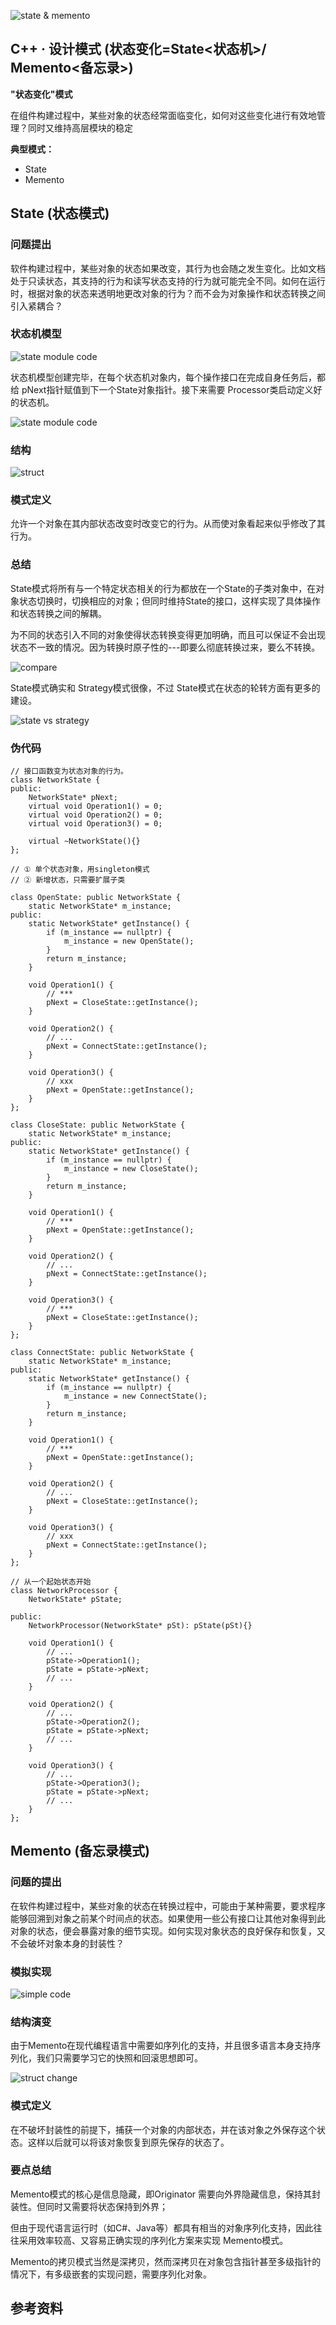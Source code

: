 ![state & memento](https://pic2.zhimg.com/v2-610d8ba502fc9286077c996ba027003c_1440w.jpg?source=172ae18b)
## C++ · 设计模式 (状态变化=State<状态机>/ Memento<备忘录>)


**"状态变化"模式**

在组件构建过程中，某些对象的状态经常面临变化，如何对这些变化进行有效地管理？同时又维持高层模块的稳定

**典型模式：**

* State
* Memento

## State (状态模式)
### 问题提出
软件构建过程中，某些对象的状态如果改变，其行为也会随之发生变化。比如文档处于只读状态，其支持的行为和读写状态支持的行为就可能完全不同。如何在运行时，根据对象的状态来透明地更改对象的行为？而不会为对象操作和状态转换之间引入紧耦合？

### 状态机模型

![state module code](https://pic4.zhimg.com/80/v2-dc8f0689ca7b878526f793e07de90b2b_1440w.jpg)

状态机模型创建完毕，在每个状态机对象内，每个操作接口在完成自身任务后，都给 pNext指针赋值到下一个State对象指针。接下来需要 Processor类启动定义好的状态机。

![state module code](https://pic4.zhimg.com/80/v2-0043558ddab3941114161fdd523dfbcf_1440w.jpg)

### 结构

![struct](https://pic1.zhimg.com/80/v2-92b9624461a6a76ec63e579438e00734_1440w.jpg)

### 模式定义
允许一个对象在其内部状态改变时改变它的行为。从而使对象看起来似乎修改了其行为。

### 总结
State模式将所有与一个特定状态相关的行为都放在一个State的子类对象中，在对象状态切换时，切换相应的对象；但同时维持State的接口，这样实现了具体操作和状态转换之间的解耦。

为不同的状态引入不同的对象使得状态转换变得更加明确，而且可以保证不会出现状态不一致的情况。因为转换时原子性的---即要么彻底转换过来，要么不转换。

![compare](https://pic3.zhimg.com/v2-b6c1af47d856fca029e52f99db88d95e_r.jpg)

State模式确实和 Strategy模式很像，不过 State模式在状态的轮转方面有更多的建设。

![state vs strategy](https://pic2.zhimg.com/v2-691b1a18859a63fe2d7435c2021fde09_r.jpg)

### 伪代码

```
// 接口函数变为状态对象的行为。
class NetworkState {
public:
	NetworkState* pNext;
	virtual void Operation1() = 0;
	virtual void Operation2() = 0;
	virtual void Operation3() = 0;

	virtual ~NetworkState(){}
}; 

// ① 单个状态对象，用singleton模式
// ② 新增状态，只需要扩展子类

class OpenState: public NetworkState {
	static NetworkState* m_instance;
public:
	static NetworkState* getInstance() {
		if (m_instance == nullptr) {
			m_instance = new OpenState();
		}
		return m_instance;
	}

	void Operation1() {
		// ***
		pNext = CloseState::getInstance();
	}

	void Operation2() {
		// ...
		pNext = ConnectState::getInstance();
	}

	void Operation3() {
		// xxx
		pNext = OpenState::getInstance();
	}
};

class CloseState: public NetworkState {
	static NetworkState* m_instance;
public:
	static NetworkState* getInstance() {
		if (m_instance == nullptr) {
			m_instance = new CloseState();
		}
		return m_instance;
	}

	void Operation1() {
		// ***
		pNext = OpenState::getInstance();
	}

	void Operation2() {
		// ...
		pNext = ConnectState::getInstance();
	}

	void Operation3() {
		// ***
		pNext = CloseState::getInstance();
	}
};

class ConnectState: public NetworkState {
	static NetworkState* m_instance;
public:
	static NetworkState* getInstance() {
		if (m_instance == nullptr) {
			m_instance = new ConnectState();
		}
		return m_instance;
	}

	void Operation1() {
		// ***
		pNext = OpenState::getInstance();
	}

	void Operation2() {
		// ...
		pNext = CloseState::getInstance();
	}

	void Operation3() {
		// xxx
		pNext = ConnectState::getInstance();
	}
};

// 从一个起始状态开始
class NetworkProcessor {
	NetworkState* pState;

public:
	NetworkProcessor(NetworkState* pSt): pState(pSt){}

	void Operation1() {
		// ...
		pState->Operation1();
		pState = pState->pNext;
		// ...
	}

	void Operation2() {
		// ...
		pState->Operation2();
		pState = pState->pNext;
		// ...
	}

	void Operation3() {
		// ...
		pState->Operation3();
		pState = pState->pNext;
		// ...
	}
};
```

## Memento (备忘录模式)
### 问题的提出
在软件构建过程中，某些对象的状态在转换过程中，可能由于某种需要，要求程序能够回溯到对象之前某个时间点的状态。如果使用一些公有接口让其他对象得到此对象的状态，便会暴露对象的细节实现。如何实现对象状态的良好保存和恢复，又不会破坏对象本身的封装性？

### 模拟实现

![simple code](https://pic1.zhimg.com/80/v2-fdd34da51aca2d08b05669c6a0040ae4_1440w.jpg)

### 结构演变
由于Memento在现代编程语言中需要如序列化的支持，并且很多语言本身支持序列化，我们只需要学习它的快照和回滚思想即可。

![struct change](https://pic2.zhimg.com/80/v2-691b1a18859a63fe2d7435c2021fde09_1440w.jpg)


### 模式定义
在不破坏封装性的前提下，捕获一个对象的内部状态，并在该对象之外保存这个状态。这样以后就可以将该对象恢复到原先保存的状态了。

### 要点总结
Memento模式的核心是信息隐藏，即Originator 需要向外界隐藏信息，保持其封装性。但同时又需要将状态保持到外界；

但由于现代语言运行时（如C#、Java等）都具有相当的对象序列化支持，因此往往采用效率较高、又容易正确实现的序列化方案来实现 Memento模式。

Memento的拷贝模式当然是深拷贝，然而深拷贝在对象包含指针甚至多级指针的情况下，有多级嵌套的实现问题，需要序列化对象。



## 参考资料
